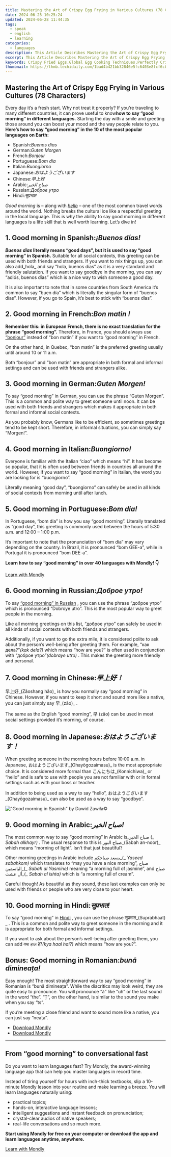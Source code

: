 ```yaml
---
title: Mastering the Art of Crispy Egg Frying in Various Cultures (78 Characters)
date: 2024-06-25 10:25:24
updated: 2024-06-28 11:44:35
tags:
  - speak
  - english
  - learning
categories:
  - languages
description: This Article Describes Mastering the Art of Crispy Egg Frying in Various Cultures (78 Characters)
excerpt: This Article Describes Mastering the Art of Crispy Egg Frying in Various Cultures (78 Characters)
keywords: Crispy Fried Eggs,Global Egg Cooking Techniques,Perfectly Crispy Fried Eggs Guide,Cultural Recipes for Egg Frying,Techniques for Crispy Eggs (Cross-Cultural),Egg Frying Secrets From Around the World,Achieving Golden Brown Fried Eggs
thumbnail: https://thmb.techidaily.com/1bad4b421bb32846e5fc6403e8fcf6cbbd15b750f94fb78ec302f18fa7afd0c5.jpg
---
```


## Mastering the Art of Crispy Egg Frying in Various Cultures (78 Characters)

 Every day it’s a fresh start. Why not treat it properly? If you’re traveling to many different countries, it can prove useful to know**how to say “good morning” in different languages.** Starting the day with a smile and greeting those around you can boost your mood and the way people relate to you. **Here’s how to say “good morning” in the 10 of the most popular languages on Earth:**

* Spanish:_Buenos días_
* German:_Guten Morgen_
* French:_Bonjour_
* Portuguese:_Bom dia_
* Italian:_Buongiorno_
* Japanese:_おはようございます_
* Chinese:_早上好_
* Arabic:_صباح الخير_
* Russian:_Доброе утро_
* Hindi:_सुप्रभात_

_Good morning_ is – along with [_hello_](https://shop.mondly.com/affiliate.php?ACCOUNT=ATISTUDI&AFFILIATE=108875&PATH=https://www.mondly.com?AFFILIATE=108875) – one of the most common travel words around the world. Nothing breaks the cultural ice like a respectful greeting in the local language. This is why the ability to say good morning in different languages is a life skill that is well worth learning. Let’s dive in!

## 1\. Good morning in Spanish:_¡Buenos días!_

**_Buenos días_ literally means “good days”, but it is used to say “good morning” in Spanish.** Suitable for all social contexts, this greeting can be used with both friends and strangers. If you want to mix things up, you can also add_hola_ and say “hola, buenos días” as it is a very standard and friendly salutation. If you want to say goodbye in the morning, you can say “adiós, buenos días” which is a nice way to wish someone a good day.

 It is also important to note that in some countries from South America it’s common to say “buen día” which is literally the singular form of “buenos días”. However, if you go to Spain, it’s best to stick with “buenos días”.

## 2\. Good morning in French:_Bon matin !_

 **Remember this: in European French, there is no exact translation for the phrase “good morning”.** Therefore, in France, you should always use [“bonjour”](https://shop.mondly.com/affiliate.php?ACCOUNT=ATISTUDI&AFFILIATE=108875&PATH=https://www.mondly.com?AFFILIATE=108875) instead of “bon matin” if you want to “good morning” in French.

 On the other hand, in Quebec, “bon matin” is the preferred greeting usually until around 10 or 11 a.m.

 Both “bonjour” and “bon matin” are appropriate in both formal and informal settings and can be used with friends and strangers alike.

## 3\. Good morning in German:_Guten Morgen!_

 To say “good morning” in German, you can use the phrase “Guten Morgen”. This is a common and polite way to greet someone until noon. It can be used with both friends and strangers which makes it appropriate in both formal and informal social contexts.

 As you probably know, Germans like to be efficient, so sometimes greetings tend to be kept short. Therefore, in informal situations, you can simply say “Morgen!”.

## 4\. Good morning in Italian:_Buongiorno!_

 Everyone is familiar with the Italian “ciao” which means “hi”. It has become so popular, that it is often used between friends in countries all around the world. However, if you want to say “good morning” in Italian, the word you are looking for is “buongiorno”.

 Literally meaning “good day”, “buongiorno” can safely be used in all kinds of social contexts from morning until after lunch.

## 5\. Good morning in Portuguese:_Bom dia!_

 In Portuguese, “bom dia” is how you say “good morning”. Literally translated as “good day”, this greeting is commonly used between the hours of 5:30 a.m. and 12:00 – 1:00 p.m.

 It’s important to note that the pronunciation of “bom dia” may vary depending on the country. In Brazil, it is pronounced “bom GEE-a”, while in Portugal it is pronounced “bom DEE-a”.

 **Learn how to say “good morning” in over 40 languages with Mondly! 👇**

[Learn with Mondly](https://app.adjust.io/5ixfg4k?campaign=blog-post-id-7421&fallback=https%3A%2F%2Fapp.mondly.com?avangate%5Fsrc=blog-post-id-7421&redirect%5Fandroid=https%3A%2F%2Fplay.google.com%2Fstore%2Fapps%2Fdetails%3Fid%3Dcom.atistudios.mondly.languages&redirect%5Fios=https%3A%2F%2Fitunes.apple.com%2Fapp%2Fid987873536&redirect%5Fmacos=https%3A%2F%2Fapp.mondly.com?avangate%5Fsrc=blog-post-id-7421)

## 6\. Good morning in Russian:_Доброе утро!_

 To say [“good morning” in Russian](https://shop.mondly.com/affiliate.php?ACCOUNT=ATISTUDI&AFFILIATE=108875&PATH=https://www.mondly.com?AFFILIATE=108875) , you can use the phrase “доброе утро” which is pronounced “Dobroye utro”. This is the most popular way to greet people in the morning.

 Like all morning greetings on this list, “доброе утро” can safely be used in all kinds of social contexts with both friends and strangers.

 Additionally, if you want to go the extra mile, it is considered polite to ask about the person’s well-being after greeting them. For example, “как дела?”_(kak dela?)_ which means “how are you?” is often used in conjunction with “доброе утро”_(dobraye utro)_ . This makes the greeting more friendly and personal.

## 7\. Good morning in Chinese:_早上好！_

 早上好_(Zǎoshang hǎo)_ is how you normally say “good morning” in Chinese. However, if you want to keep it short and sound more like a native, you can just simply say 早_(zǎo)_ .

 The same as the English “good morning”, 早 (zǎo) can be used in most social settings provided it’s morning, of course.

## 8\. Good morning in Japanese:_おはようございます！_

 When greeting someone in the morning hours before 10:00 a.m. in Japanese, おはようございます_(Ohayōgozaimasu)_ is the most appropriate choice. It is considered more formal than こんにちは_(Konnichiwa)_ or “hello” and is safe to use with people you are not familiar with or in formal settings such as with your boss or teacher.

 In addition to being used as a way to say “hello”, おはようございます_(Ohayōgozaimasu)_ can also be used as a way to say “goodbye”.

!["Good morning in Spanish" by Dawid Zawiła©](https://edge.mondly.com/blog/wp-content/uploads/2023/01/good-morning-in-spanish-960x640.jpg "How To Say Good Morning In 10 Different Languages 2")

## 9\. Good morning in Arabic:_صباح الخير!_

 The most common way to say “good morning” in Arabic is_صباح الخير (_ _Sabah alkhayr)_ . The usual response to this is صباح النور_(Sabah an-noor)_ which means “morning of light”. Isn’t that just beautiful?

 Other morning greetings in Arabic include يسعد صباحكم_(_ _Yaseed sabahkom)_ which translates to “may you have a nice morning”, صباح الياسمين_(_ _Sabah al Yasmine)_ meaning “a morning full of jasmine”, and صباح أل عشت_(_ _Sabah al ishta)_ which is “a morning full of cream”.

 Careful though! As beautiful as they sound, these last examples can only be used with friends or people who are very close to your heart.

## 10\. Good morning in Hindi:_सुप्रभात!_

 To say “good morning” in [Hindi](https://shop.mondly.com/affiliate.php?ACCOUNT=ATISTUDI&AFFILIATE=108875&PATH=https://www.mondly.com?AFFILIATE=108875) , you can use the phrase सुप्रभात_(Suprabhaat) _ . This is a common and polite way to greet someone in the morning and it is appropriate for both formal and informal settings.

 If you want to ask about the person’s well-being after greeting them, you can add क्या हाल है?_(kya haal hai?)_ which means “how are you?”.

## Bonus: Good morning in Romanian:_bună dimineața!_

 Easy enough! The most straightforward way to say “good morning” in Romanian is “bună dimineața”. While the diacritics may look weird, they are quite easy to pronounce. You will pronounce “ă” like “uh” or the last sound in the word “the”. “Ț”, on the other hand, is similar to the sound you make when you say “ts”.

 If you’re meeting a close friend and want to sound more like a native, you can just say “neața”.

* [Download Mondly](https://www.facebook.com/sharer/sharer.php?u=https%3A%2F%2Fwww.mondly.com%2Fblog%2Fgood-morning-in-different-languages%2F&t=How+to+Say+Good+Morning+in+10+Different+Languages "Share on Facebook")
* [Download Mondly](https://shop.mondly.com/affiliate.php?ACCOUNT=ATISTUDI&AFFILIATE=108875&PATH=https://www.mondly.com?AFFILIATE=108875)

---

## From “good morning” to conversational fast

 Do you want to learn languages fast? Try Mondly, the award-winning language app that can help you master languages in record time.

 Instead of tiring yourself for hours with inch-thick textbooks, slip a 10-minute Mondly lesson into your routine and make learning a breeze. You will learn languages naturally using:

* practical topics;
* hands-on, interactive language lessons;
* intelligent suggestions and instant feedback on pronunciation;
* crystal-clear audios of native speakers;
* real-life conversations and so much more.

 **Start using Mondly for free on your computer or download the app and learn languages anytime, anywhere.**

[Learn with Mondly](https://adjt.mondly.com/5ixfg4k?campaign=blog-post-id-7421&fallback=https%3A%2F%2Fapp.mondly.com%3Futm%5Fmedium%3Dblog%5Fblog-post-id-7421%26utm%5Fsource%3Dblog-post-id-7421&redirect%5Fmacos=https%3A%2F%2Fapp.mondly.com%3Futm%5Fmedium%3Dblog%5Fblog-post-id-7421%26utm%5Fsource%3Dblog-post-id-7421&redirect%5Fandroid=https%3A%2F%2Fplay.google.com%2Fstore%2Fapps%2Fdetails%3Fid%3Dcom.atistudios.mondly.languages%3Futm%5Fmedium%3Dblog%5Fblog-post-id-7421%26utm%5Fsource%3Dblog-post-id-7421&redirect%5Fios=https%3A%2F%2Fapps.apple.com%2Fapp%2Fapple-store%2Fid987873536%3Fpt%3D78954800%26ct%3Dblog-post-id-7421%26mt%3D8 "Learn with Mondly")

<ins class="adsbygoogle"
     style="display:block"
     data-ad-format="autorelaxed"
     data-ad-client="ca-pub-7571918770474297"
     data-ad-slot="1223367746"></ins>



<ins class="adsbygoogle"
     style="display:block"
     data-ad-client="ca-pub-7571918770474297"
     data-ad-slot="8358498916"
     data-ad-format="auto"
     data-full-width-responsive="true"></ins>
